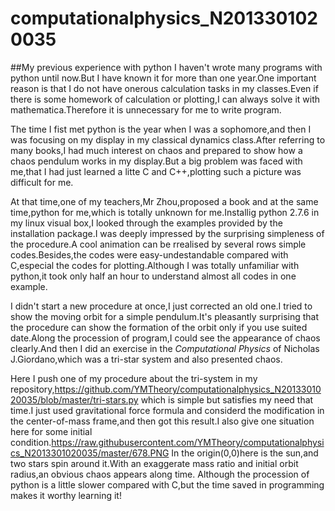 # computationalphysics_N2013301020035
##My previous experience with python
I haven't wrote many programs with python until now.But I have known it for more than one year.One important reason is that I do not have onerous calculation tasks in my classes.Even if there is some homework of calculation or plotting,I can always solve it with mathematica.Therefore it is unnecessary for me to write program.

The time I fist met python is the year when I was a sophomore,and then I was focusing on my display in my classical dynamics class.After referring to many books,I had much interest on chaos and prepared to show how a chaos pendulum works in my display.But a big problem was faced with me,that I had just learned a litte C and C++,plotting such a picture was difficult for me.

At that time,one of my teachers,Mr Zhou,proposed a book and at the same time,python for me,which is totally unknown for me.Installig python 2.7.6 in my linux visual box,I looked through the examples provided by the installation package.I was deeply impressed by the surprising simpleness of the procedure.A cool animation can be rrealised by several rows simple codes.Besides,the codes were easy-undestandable compared with C,especial the codes for plotting.Although I was totally unfamiliar with python,it took only half an hour to understand almost all codes in one example.

I didn't start a new procedure at once,I just corrected an old one.I tried to show the moving orbit for a simple pendulum.It's pleasantly surprising that the procedure can show the formation of the orbit only if you use suited date.Along the procession of program,I could see the appearance of chaos clearly.And then I did an exercise in the *Computational Physics* of Nicholas J.Giordano,which was a tri-star system and also presented chaos.

Here I push one of my procedure about the tri-system in my repository,https://github.com/YMTheory/computationalphysics_N2013301020035/blob/master/tri-stars.py
which is simple but satisfies my need that time.I just used gravitational force formula and considerd the modification in the center-of-mass frame,and then got this result.I also give one situation here for some initial condition.https://raw.githubusercontent.com/YMTheory/computationalphysics_N2013301020035/master/678.PNG
In the origin(0,0)here is the sun,and two stars spin around it.With an exaggerate mass ratio and initial orbit radius,an obvious chaos appears along time.
Although the procession of python is a little slower compared with C,but the time saved in programming makes it worthy learning it!
